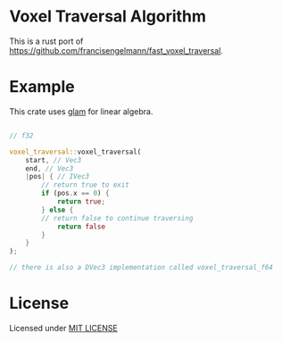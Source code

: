# Voxel Traversal Algorithm
This is a rust port of https://github.com/francisengelmann/fast_voxel_traversal.

# Example
This crate uses [glam](https://github.com/bitshifter/glam-rs) for linear algebra.
```rust

// f32

voxel_traversal::voxel_traversal(
    start, // Vec3
    end, // Vec3
    |pos| { // IVec3
        // return true to exit
        if (pos.x == 0) {
            return true;
        } else {
        // return false to continue traversing
            return false
        }
    }
);

// there is also a DVec3 implementation called voxel_traversal_f64

```

# License
Licensed under [MIT LICENSE](https://github.com/ChrisTechs/voxel-traversal/blob/master/LICENSE)
